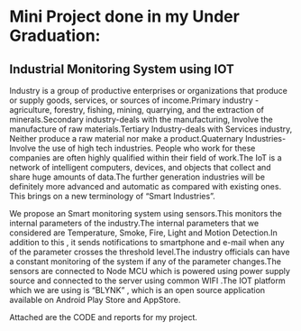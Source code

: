# Mini Project done in my Under Graduation:

## Industrial Monitoring System using IOT

Industry  is a group of productive enterprises or organizations that produce or supply goods, services, or sources of income.Primary industry -agriculture, forestry, fishing, mining, quarrying, and the extraction of minerals.Secondary industry-deals with the manufacturing, Involve the manufacture of raw materials.Tertiary Industry-deals with Services industry, Neither produce a raw material nor make a product.Quaternary Industries-Involve the use of high tech industries. People who work for these companies are often highly qualified within their field of work.The IoT is a network of intelligent computers, devices, and objects that collect and share huge amounts of data.The further generation industries will be definitely more advanced and automatic as compared with existing ones. This brings on a new terminology of “Smart Industries”.

We propose an Smart monitoring system using sensors.This monitors the internal parameters of the industry.The internal parameters that we considered are Temperature, Smoke, Fire, Light and Motion Detection.In addition to this , it sends notifications to smartphone and e-mail when any of the parameter crosses the threshold level.The industry officials can have a constant monitoring of the system if any of the parameter changes.The sensors are connected to Node MCU which is powered using power supply source and connected to the server using common WIFI .The  IOT platform which we are using is “BLYNK” , which is an open source application available on Android Play Store and AppStore.

Attached are the CODE and reports for my project.
